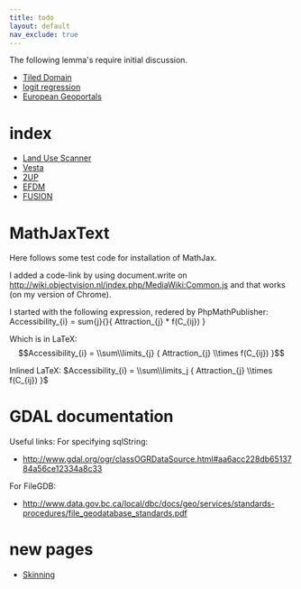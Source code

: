 ```yaml
---
title: todo
layout: default
nav_exclude: true
---
```

The following lemma's require initial discussion.

-   [Tiled Domain](Tiled_Domain "wikilink")
-   [logit regression](logit_regression "wikilink")
-   [European Geoportals](European_Geoportals "wikilink")

# index

-   [Land Use Scanner](Land_Use_Scanner "wikilink")
-   [Vesta](Vesta "wikilink")
-   [2UP](2UP "wikilink")
-   [EFDM](EFDM "wikilink")
-   [FUSION](FUSION "wikilink")

# MathJaxText

Here follows some test code for installation of MathJax.

I added a code-link by using document.write on <http://wiki.objectvision.nl/index.php/MediaWiki:Common.js> and that works (on my version of Chrome).

I started with the following expression, redered by PhpMathPublisher: <m>Accessibility_{i} = sum{j}{}{ Attraction_{j} \* f(C_{ij}) }</m>

Which is in LaTeX:
$$Accessibility_{i} = \\sum\\limits_{j} { Attraction_{j} \\times f(C_{ij}) }$$

Inlined LaTeX:
$Accessibility_{i}  = \\sum\\limits_j { Attraction_{j} \\times f(C_{ij})  }$

# GDAL documentation

Useful links: For specifying sqlString:

- <http://www.gdal.org/ogr/classOGRDataSource.html#aa6acc228db6513784a56ce12334a8c33>

For FileGDB:

- <http://www.data.gov.bc.ca/local/dbc/docs/geo/services/standards-procedures/file_geodatabase_standards.pdf>

# new pages

- [Skinning](Skinning "wikilink")